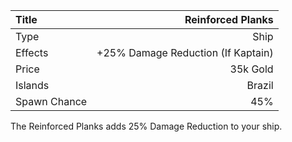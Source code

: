 |Title        | Reinforced Planks        
|:-|-:
|Type         | Ship                    
|Effects      | +25% Damage Reduction (If Kaptain)
|Price        | 35k Gold    
|Islands      | Brazil 
|Spawn Chance | 45%                          

The Reinforced Planks adds 25% Damage Reduction to your ship.